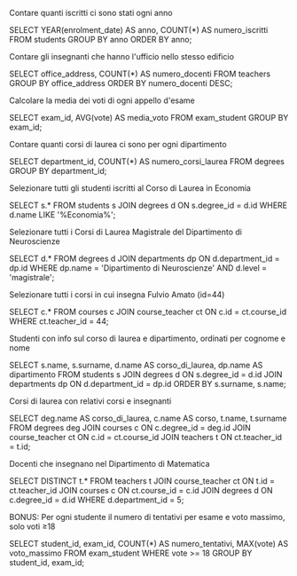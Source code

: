 Contare quanti iscritti ci sono stati ogni anno

SELECT YEAR(enrolment_date) AS anno, COUNT(*) AS numero_iscritti
FROM students
GROUP BY anno
ORDER BY anno;

Contare gli insegnanti che hanno l'ufficio nello stesso edificio

SELECT office_address, COUNT(*) AS numero_docenti
FROM teachers
GROUP BY office_address
ORDER BY numero_docenti DESC;

Calcolare la media dei voti di ogni appello d'esame

SELECT exam_id, AVG(vote) AS media_voto
FROM exam_student
GROUP BY exam_id;

Contare quanti corsi di laurea ci sono per ogni dipartimento

SELECT department_id, COUNT(*) AS numero_corsi_laurea
FROM degrees
GROUP BY department_id;





Selezionare tutti gli studenti iscritti al Corso di Laurea in Economia

SELECT s.*
FROM students s
JOIN degrees d ON s.degree_id = d.id
WHERE d.name LIKE '%Economia%';

Selezionare tutti i Corsi di Laurea Magistrale del Dipartimento di Neuroscienze

SELECT d.*
FROM degrees d
JOIN departments dp ON d.department_id = dp.id
WHERE dp.name = 'Dipartimento di Neuroscienze' AND d.level = 'magistrale';

Selezionare tutti i corsi in cui insegna Fulvio Amato (id=44)

SELECT c.*
FROM courses c
JOIN course_teacher ct ON c.id = ct.course_id
WHERE ct.teacher_id = 44;

Studenti con info sul corso di laurea e dipartimento, ordinati per cognome e nome

SELECT s.name, s.surname, d.name AS corso_di_laurea, dp.name AS dipartimento
FROM students s
JOIN degrees d ON s.degree_id = d.id
JOIN departments dp ON d.department_id = dp.id
ORDER BY s.surname, s.name;

Corsi di laurea con relativi corsi e insegnanti

SELECT deg.name AS corso_di_laurea, c.name AS corso, t.name, t.surname
FROM degrees deg
JOIN courses c ON c.degree_id = deg.id
JOIN course_teacher ct ON c.id = ct.course_id
JOIN teachers t ON ct.teacher_id = t.id;

Docenti che insegnano nel Dipartimento di Matematica

SELECT DISTINCT t.*
FROM teachers t
JOIN course_teacher ct ON t.id = ct.teacher_id
JOIN courses c ON ct.course_id = c.id
JOIN degrees d ON c.degree_id = d.id
WHERE d.department_id = 5;




BONUS: Per ogni studente il numero di tentativi per esame e voto massimo, solo voti ≥18

SELECT student_id, exam_id, COUNT(*) AS numero_tentativi, MAX(vote) AS voto_massimo
FROM exam_student
WHERE vote >= 18
GROUP BY student_id, exam_id;